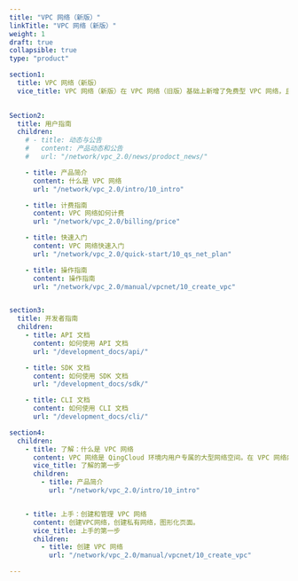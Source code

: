 ```yaml
---
title: "VPC 网络（新版）"
linkTitle: "VPC 网络（新版）"
weight: 1
draft: true
collapsible: true
type: "product"

section1:
  title: VPC 网络（新版）
  vice_title: VPC 网络（新版）在 VPC 网络（旧版）基础上新增了免费型 VPC 网络，且进行了部分功能改造及优化。
 

Section2:
  title: 用户指南
  children:
    # - title: 动态与公告
    #   content: 产品动态和公告
    #   url: "/network/vpc_2.0/news/prodoct_news/"

    - title: 产品简介
      content: 什么是 VPC 网络
      url: "/network/vpc_2.0/intro/10_intro"

    - title: 计费指南
      content: VPC 网络如何计费
      url: "/network/vpc_2.0/billing/price"

    - title: 快速入门
      content: VPC 网络快速入门
      url: "/network/vpc_2.0/quick-start/10_qs_net_plan"

    - title: 操作指南
      content: 操作指南
      url: "/network/vpc_2.0/manual/vpcnet/10_create_vpc"


section3:
  title: 开发者指南
  children:
    - title: API 文档
      content: 如何使用 API 文档
      url: "/development_docs/api/"

    - title: SDK 文档
      content: 如何使用 SDK 文档
      url: "/development_docs/sdk/"

    - title: CLI 文档
      content: 如何使用 CLI 文档
      url: "/development_docs/cli/"

section4:
  children:
    - title: 了解：什么是 VPC 网络
      content: VPC 网络是 QingCloud 环境内用户专属的大型网络空间。在 VPC 网络内，您可以自定义 IP 地址范围、创建子网，并在子网内创建云服务器/数据库/大数据等各种云资源。
      vice_title: 了解的第一步
      children:
        - title: 产品简介
          url: "/network/vpc_2.0/intro/10_intro"


    - title: 上手：创建和管理 VPC 网络
      content: 创建VPC网络，创建私有网络，图形化页面。
      vice_title: 上手的第一步
      children:
        - title: 创建 VPC 网络
          url: "/network/vpc_2.0/manual/vpcnet/10_create_vpc"

---
```


<!-- type: "product" 这个参数表明这是一个产品index页面 -->
<!-- section1 为产品index页面 主标题 副标题 video  video_img为视频图片  -->
<!-- section2 为产品index页面 第一个大块的用户文档配置  -->
<!-- section3 为产品index页面 第二个大块的开发者文档配置  -->
<!-- section4 为产品index页面 第三个大块的学习路径配置  -->
